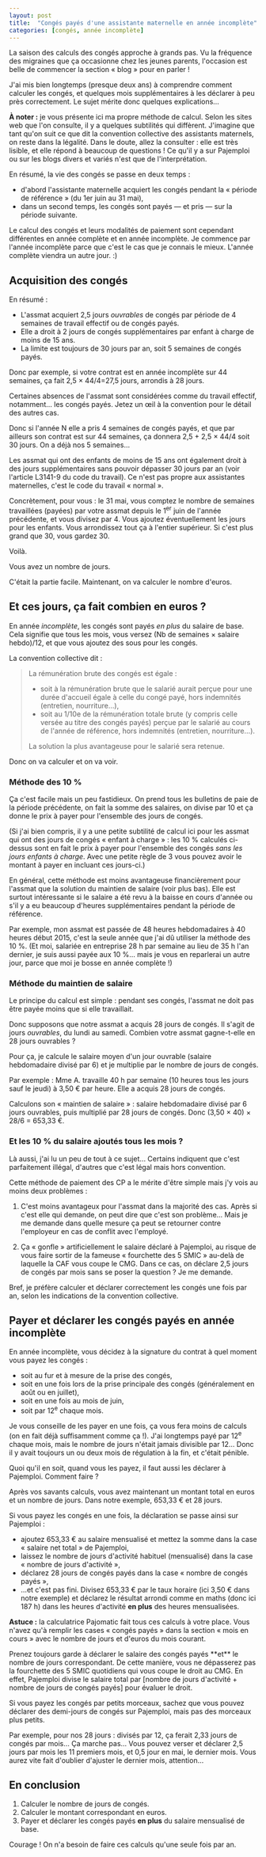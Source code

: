 ```yaml
---
layout: post
title:  "Congés payés d'une assistante maternelle en année incomplète"
categories: [congés, année incomplète]
---
```

La saison des calculs des congés approche à grands pas. Vu la fréquence des migraines que ça occasionne chez les jeunes parents, l'occasion est belle de commencer la section « blog » pour en parler !

J'ai mis bien longtemps (presque deux ans) à comprendre comment calculer les congés, et quelques mois supplémentaires à les déclarer à peu près correctement. Le sujet mérite donc quelques explications…

<p class="alert alert-warning"><strong>À noter :</strong> je vous présente ici ma propre méthode de calcul. Selon les sites web que l'on consulte, il y a quelques subtilités qui diffèrent. J'imagine que tant qu'on suit ce que dit la convention collective des assistants maternels, on reste dans la légalité. Dans le doute, allez la consulter : elle est très lisible, et elle répond à beaucoup de questions ! Ce qu'il y a sur Pajemploi ou sur les blogs divers et variés n'est que de l'interprétation.</p> 

<div class="alert alert-info">En résumé, la vie des congés se passe en deux temps :

<ul>
    <li>d'abord l'assistante maternelle acquiert les congés pendant la « période de référence » (du 1er juin au 31 mai),</li>
    <li>dans un second temps, les congés sont payés — et pris — sur la période suivante.</li>
    </ul>
</div>

Le calcul des congés et leurs modalités de paiement sont cependant différentes en année complète et en année incomplète. Je commence par l'année incomplète parce que c'est le cas que je connais le mieux. L'année complète viendra un autre jour. :)

## Acquisition des congés

<div class="alert alert-info">
    <p>En résumé :</p>
    <ul>
        <li>L'assmat acquiert 2,5 jours <em>ouvrables</em> de congés par période de 4 semaines de travail effectif ou de congés payés.</li>
        <li>Elle a droit à 2 jours de congés supplémentaires par enfant à charge de moins de 15 ans.</li>
        <li>La limite est toujours de 30 jours par an, soit 5 semaines de congés payés.</li>
    </ul>
</div>

Donc par exemple, si votre contrat est en année incomplète sur 44 semaines, ça fait 2,5 × 44/4=27,5 jours, arrondis à 28 jours.

Certaines absences de l'assmat sont considérées comme du travail effectif, notamment... les congés payés. Jetez un œil à la convention pour le détail des autres cas.

Donc si l'année N elle a pris 4 semaines de congés payés, et que par ailleurs son contrat est sur 44 semaines, ça donnera 2,5 + 2,5 × 44/4 soit 30 jours. On a déjà nos 5 semaines...

Les assmat qui ont des enfants de moins de 15 ans ont également droit à des jours supplémentaires sans pouvoir dépasser 30 jours par an (voir l'article L3141-9 du code du travail). Ce n'est pas propre aux assistantes maternelles, c'est le code du travail « normal ».

Concrètement, pour vous : le 31 mai, vous comptez le nombre de semaines travaillées (payées) par votre assmat depuis le 1<sup>er</sup> juin de l'année précédente, et vous divisez par 4. Vous ajoutez éventuellement les jours pour les enfants. Vous arrondissez tout ça à l'entier supérieur. Si c'est plus grand que 30, vous gardez 30.

Voilà.

Vous avez un nombre de jours.

C'était la partie facile. Maintenant, on va calculer le nombre d'euros.

## Et ces jours, ça fait combien en euros ?

<p class="alert alert-info">En année <em>incomplète</em>, les congés sont payés <em>en plus</em> du salaire de base. Cela signifie que tous les mois, vous versez (Nb de semaines × salaire hebdo)/12, et que vous ajoutez des sous pour les congés.</p> 

La convention collective dit :


> La rémunération brute des congés est égale :
> 
> - soit à la rémunération brute que le salarié aurait perçue pour une durée d'accueil égale à celle du congé payé, hors indemnités (entretien, nourriture…),
> - soit au 1/10e de la rémunération totale brute (y compris celle versée au titre des congés payés) perçue par le salarié au cours de l'année de référence, hors indemnités (entretien, nourriture…).
>
> La solution la plus avantageuse pour le salarié sera retenue.

Donc on va calculer et on va voir.

### Méthode des 10 %

Ça c'est facile mais un peu fastidieux. On prend tous les bulletins de paie de la période précédente, on fait la somme des salaires, on divise par 10 et ça donne le prix à payer pour l'ensemble des jours de congés.

(Si j'ai bien compris, il y a une petite subtilité de calcul ici pour les assmat qui ont des jours de congés « enfant à charge » : les 10 % calculés ci-dessus sont en fait le prix à payer pour l'ensemble des congés *sans les jours enfants à charge*. Avec une petite règle de 3 vous pouvez avoir le montant à payer en incluant ces jours-ci.)

En général, cette méthode est moins avantageuse financièrement pour l'assmat que la solution du maintien de salaire (voir plus bas). Elle est surtout intéressante si le salaire a été revu à la baisse en cours d'année ou s'il y a eu beaucoup d'heures supplémentaires pendant la période de référence.

Par exemple, mon assmat est passée de 48 heures hebdomadaires à 40 heures début 2015, c'est la seule année que j'ai dû utiliser la méthode des 10 %. (Et moi, salariée en entreprise 28 h par semaine au lieu de 35 h l'an dernier, je suis aussi payée aux 10 %… mais je vous en reparlerai un autre jour, parce que moi je bosse en année complète !)

### Méthode du maintien de salaire

<p class="alert alert-info">Le principe du calcul est simple : pendant ses congés, l'assmat ne doit pas être payée moins que si elle travaillait.</p>

Donc supposons que notre assmat a acquis 28 jours de congés. Il s'agit de jours *ouvrables*, du lundi au samedi. Combien votre assmat gagne-t-elle en 28 jours ouvrables ?

<p class="alert alert-info">Pour ça, je calcule le salaire moyen d'un jour ouvrable (salaire hebdomadaire divisé par 6) et je multiplie par le nombre de jours de congés.</p> 

Par exemple : Mme A. travaille 40 h par semaine (10 heures tous les jours sauf le jeudi) à 3,50 € par heure. Elle a acquis 28 jours de congés.

Calculons son « maintien de salaire » : salaire hebdomadaire divisé par 6 jours ouvrables, puis multiplié par 28 jours de congés. Donc (3,50 × 40) × 28/6 = 653,33 €.

### Et les 10 % du salaire ajoutés tous les mois ?

Là aussi, j'ai lu un peu de tout à ce sujet... Certains indiquent que c'est parfaitement illégal, d'autres que c'est légal mais hors convention.

Cette méthode de paiement des CP a le mérite d'être simple mais j'y vois au moins deux problèmes :

1. C'est moins avantageux pour l'assmat dans la majorité des cas. Après si c'est elle qui demande, on peut dire que c'est son problème... Mais je me demande dans quelle mesure ça peut se retourner contre l'employeur en cas de conflit avec l'employé.

2. Ça « gonfle » artificiellement le salaire déclaré à Pajemploi, au risque de vous faire sortir de la fameuse « fourchette des 5 SMIC » au-delà de laquelle la CAF vous coupe le CMG. Dans ce cas, on déclare 2,5 jours de congés par mois sans se poser la question ? Je me demande.

Bref, je préfère calculer et déclarer correctement les congés une fois par an, selon les indications de la convention collective.

## Payer et déclarer les congés payés en année incomplète

En année incomplète, vous décidez à la signature du contrat à quel moment vous payez les congés :

- soit au fur et à mesure de la prise des congés,
- soit en une fois lors de la prise principale des congés (généralement en août ou en juillet),
- soit en une fois au mois de juin,
- soit par 12<sup>e</sup> chaque mois.

Je vous conseille de les payer en une fois, ça vous fera moins de calculs (on en fait déjà suffisamment comme ça !). J'ai longtemps payé par 12<sup>e</sup> chaque mois, mais le nombre de jours n'était jamais divisible par 12… Donc il y avait toujours un ou deux mois de régulation à la fin, et c'était pénible.

Quoi qu'il en soit, quand vous les payez, il faut aussi les déclarer à Pajemploi. Comment faire ?

Après vos savants calculs, vous avez maintenant un montant total en euros et un nombre de jours. Dans notre exemple, 653,33 € et 28 jours.

Si vous payez les congés en une fois, la déclaration se passe ainsi sur Pajemploi :

- ajoutez 653,33 € au salaire mensualisé et mettez la somme dans la case « salaire net total » de Pajemploi,
- laissez le nombre de jours d'activité habituel (mensualisé) dans la case « nombre de jours d'activité »,
- déclarez 28 jours de congés payés dans la case « nombre de congés payés »,
- …et c'est pas fini. Divisez 653,33 € par le taux horaire (ici 3,50 € dans notre exemple) et déclarez le résultat arrondi comme en maths (donc ici 187 h) dans les heures d'activité **en plus** des heures mensualisées.

<p class="alert alert-info" role="alert">
  <strong>Astuce :</strong> la calculatrice Pajomatic fait tous ces calculs à votre place. Vous n'avez qu'à remplir les cases « congés payés » dans la section « mois en cours » avec le nombre de jours et d'euros du mois courant.
</p>

<p class="alert alert-warning">Prenez toujours garde à déclarer le salaire des congés payés **et** le nombre de jours correspondant. De cette manière, vous ne dépasserez pas la fourchette des 5 SMIC quotidiens qui vous coupe le droit au CMG. En effet, Pajemploi divise le salaire total par [nombre de jours d'activité + nombre de jours de congés payés] pour évaluer le droit.
</p>    

Si vous payez les congés par petits morceaux, sachez que vous pouvez déclarer des demi-jours de congés sur Pajemploi, mais pas des morceaux plus petits.

Par exemple, pour nos 28 jours : divisés par 12, ça ferait 2,33 jours de congés par mois… Ça marche pas… Vous pouvez verser et déclarer 2,5 jours par mois les 11 premiers mois, et 0,5 jour en mai, le dernier mois. Vous aurez vite fait d'oublier d'ajuster le dernier mois, attention…

## En conclusion

1. Calculer le nombre de jours de congés.
2. Calculer le montant correspondant en euros.
3. Payer et déclarer les congés payés **en plus** du salaire mensualisé de base.

Courage ! On n'a besoin de faire ces calculs qu'une seule fois par an.

